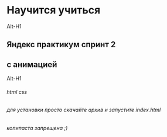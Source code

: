 # Научится учиться #
Alt-H1
## Яндекс практикум спринт 2 ##
## c анимацией ##
Alt-H1
######  html css   ######
######  для установки просто скачайте архив и запустите index.html  ######
###### копипаста запрещена ;) ######
